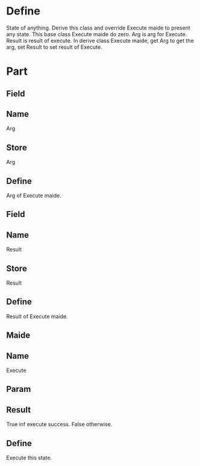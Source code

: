 # Define
State of anything. Derive this class and override Execute maide 
to present any state. This base class Execute maide do zero.
Arg is arg for Execute. Result is result of execute.
In derive class Execute maide, get Arg to get the arg, set Result to set result of Execute.
# Part
## Field
## Name
Arg
## Store
Arg
## Define
Arg of Execute maide.
## Field
## Name
Result
## Store
Result
## Define
Result of Execute maide.
## Maide
## Name
Execute
## Param
## Result
True inf execute success. False otherwise.
## Define
Execute this state.
